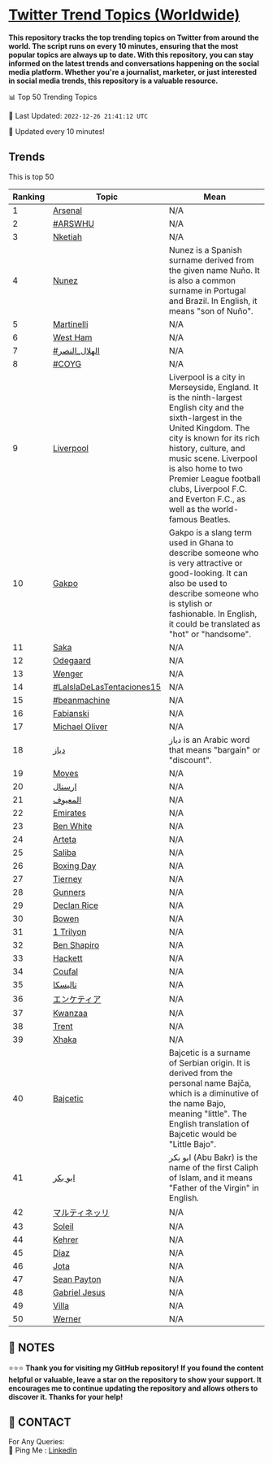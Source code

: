 [Twitter Trend Topics (Worldwide)](https://github.com/ErcinDedeoglu/Twitter-Trend-Topics)
==========

**This repository tracks the top trending topics on Twitter from around the world. 
The script runs on every 10 minutes, ensuring that the most popular topics are always up to date. 
With this repository, you can stay informed on the latest trends and conversations happening on the social media platform. 
Whether you're a journalist, marketer, or just interested in social media trends, this repository is a valuable resource.**


📊 Top 50 Trending Topics

📆 Last Updated: `2022-12-26 21:41:12 UTC`

🔧 Updated every 10 minutes!


## Trends

This is top 50

| Ranking | Topic | Mean |
| ------- | ------------ | ------------ |
| 1 | [Arsenal](http://twitter.com/search?q=Arsenal) | N/A |
| 2 | [#ARSWHU](http://twitter.com/search?q=%23ARSWHU) | N/A |
| 3 | [Nketiah](http://twitter.com/search?q=Nketiah) | N/A |
| 4 | [Nunez](http://twitter.com/search?q=Nunez) | Nunez is a Spanish surname derived from the given name Nuño. It is also a common surname in Portugal and Brazil. In English, it means "son of Nuño". |
| 5 | [Martinelli](http://twitter.com/search?q=Martinelli) | N/A |
| 6 | [West Ham](http://twitter.com/search?q=West+Ham) | N/A |
| 7 | [#الهلال_النصر](http://twitter.com/search?q=%23%d8%a7%d9%84%d9%87%d9%84%d8%a7%d9%84_%d8%a7%d9%84%d9%86%d8%b5%d8%b1) | N/A |
| 8 | [#COYG](http://twitter.com/search?q=%23COYG) | N/A |
| 9 | [Liverpool](http://twitter.com/search?q=Liverpool) | Liverpool is a city in Merseyside, England. It is the ninth-largest English city and the sixth-largest in the United Kingdom. The city is known for its rich history, culture, and music scene. Liverpool is also home to two Premier League football clubs, Liverpool F.C. and Everton F.C., as well as the world-famous Beatles. |
| 10 | [Gakpo](http://twitter.com/search?q=Gakpo) | Gakpo is a slang term used in Ghana to describe someone who is very attractive or good-looking. It can also be used to describe someone who is stylish or fashionable. In English, it could be translated as "hot" or "handsome". |
| 11 | [Saka](http://twitter.com/search?q=Saka) | N/A |
| 12 | [Odegaard](http://twitter.com/search?q=Odegaard) | N/A |
| 13 | [Wenger](http://twitter.com/search?q=Wenger) | N/A |
| 14 | [#LaIslaDeLasTentaciones15](http://twitter.com/search?q=%23LaIslaDeLasTentaciones15) | N/A |
| 15 | [#beanmachine](http://twitter.com/search?q=%23beanmachine) | N/A |
| 16 | [Fabianski](http://twitter.com/search?q=Fabianski) | N/A |
| 17 | [Michael Oliver](http://twitter.com/search?q=Michael+Oliver) | N/A |
| 18 | [دياز](http://twitter.com/search?q=%d8%af%d9%8a%d8%a7%d8%b2) | دياز is an Arabic word that means "bargain" or "discount". |
| 19 | [Moyes](http://twitter.com/search?q=Moyes) | N/A |
| 20 | [ارسنال](http://twitter.com/search?q=%d8%a7%d8%b1%d8%b3%d9%86%d8%a7%d9%84) | N/A |
| 21 | [المعيوف](http://twitter.com/search?q=%d8%a7%d9%84%d9%85%d8%b9%d9%8a%d9%88%d9%81) | N/A |
| 22 | [Emirates](http://twitter.com/search?q=Emirates) | N/A |
| 23 | [Ben White](http://twitter.com/search?q=Ben+White) | N/A |
| 24 | [Arteta](http://twitter.com/search?q=Arteta) | N/A |
| 25 | [Saliba](http://twitter.com/search?q=Saliba) | N/A |
| 26 | [Boxing Day](http://twitter.com/search?q=Boxing+Day) | N/A |
| 27 | [Tierney](http://twitter.com/search?q=Tierney) | N/A |
| 28 | [Gunners](http://twitter.com/search?q=Gunners) | N/A |
| 29 | [Declan Rice](http://twitter.com/search?q=Declan+Rice) | N/A |
| 30 | [Bowen](http://twitter.com/search?q=Bowen) | N/A |
| 31 | [1 Trilyon](http://twitter.com/search?q=1+Trilyon) | N/A |
| 32 | [Ben Shapiro](http://twitter.com/search?q=Ben+Shapiro) | N/A |
| 33 | [Hackett](http://twitter.com/search?q=Hackett) | N/A |
| 34 | [Coufal](http://twitter.com/search?q=Coufal) | N/A |
| 35 | [تاليسكا](http://twitter.com/search?q=%d8%aa%d8%a7%d9%84%d9%8a%d8%b3%d9%83%d8%a7) | N/A |
| 36 | [エンケティア](http://twitter.com/search?q=%e3%82%a8%e3%83%b3%e3%82%b1%e3%83%86%e3%82%a3%e3%82%a2) | N/A |
| 37 | [Kwanzaa](http://twitter.com/search?q=Kwanzaa) | N/A |
| 38 | [Trent](http://twitter.com/search?q=Trent) | N/A |
| 39 | [Xhaka](http://twitter.com/search?q=Xhaka) | N/A |
| 40 | [Bajcetic](http://twitter.com/search?q=Bajcetic) | Bajcetic is a surname of Serbian origin. It is derived from the personal name Bajča, which is a diminutive of the name Bajo, meaning "little". The English translation of Bajcetic would be "Little Bajo". |
| 41 | [ابو بكر](http://twitter.com/search?q=%d8%a7%d8%a8%d9%88+%d8%a8%d9%83%d8%b1) | ابو بكر (Abu Bakr) is the name of the first Caliph of Islam, and it means "Father of the Virgin" in English. |
| 42 | [マルティネッリ](http://twitter.com/search?q=%e3%83%9e%e3%83%ab%e3%83%86%e3%82%a3%e3%83%8d%e3%83%83%e3%83%aa) | N/A |
| 43 | [Soleil](http://twitter.com/search?q=Soleil) | N/A |
| 44 | [Kehrer](http://twitter.com/search?q=Kehrer) | N/A |
| 45 | [Diaz](http://twitter.com/search?q=Diaz) | N/A |
| 46 | [Jota](http://twitter.com/search?q=Jota) | N/A |
| 47 | [Sean Payton](http://twitter.com/search?q=Sean+Payton) | N/A |
| 48 | [Gabriel Jesus](http://twitter.com/search?q=Gabriel+Jesus) | N/A |
| 49 | [Villa](http://twitter.com/search?q=Villa) | N/A |
| 50 | [Werner](http://twitter.com/search?q=Werner) | N/A |




## 📝 NOTES

⭐⭐⭐ **Thank you for visiting my GitHub repository! If you found the content helpful or valuable, leave a star on the repository to show your support. It encourages me to continue updating the repository and allows others to discover it. Thanks for your help!**

## 📨 CONTACT

 For Any Queries:  
            🏓 Ping Me : [LinkedIn](https://www.linkedin.com/in/ercindedeoglu/)